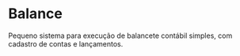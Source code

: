 # Balance

Pequeno sistema para execução de balancete contábil simples, com cadastro de
contas e lançamentos.
